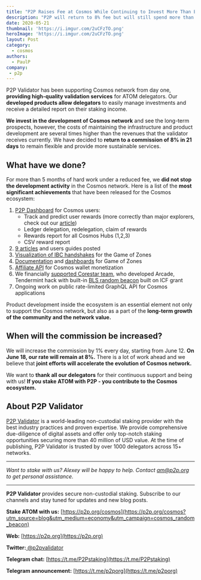 ```yaml
---
title: "P2P Raises Fee at Cosmos While Continuing to Invest More Than Earnings"
description: "P2P will return to 8% fee but will still spend more than validation earnings for the development of Cosmos."
date: 2020-05-21
thumbnail: 'https://i.imgur.com/2uCFzTO.png'
heroImage: 'https://i.imgur.com/2uCFzTO.png'
layout: Post
category:
  - cosmos
authors:
  - PaulP
company:
 - p2p
---
```


P2P Validator has been supporting Cosmos network from day one, **providing high-quality validation services** for ATOM delegators. Our **developed products allow delegators** to easily manage investments and receive a detailed report on their staking income.

**We invest in the development of Cosmos network** and see the long-term prospects, however, the costs of maintaining the infrastructure and product development are several times higher than the revenues that the validator receives currently. We have decided to **return to a commission of 8% in 21 days** to remain flexible and provide more sustainable services.
 
## What have we done?

For more than 5 months of hard work under a reduced fee, we **did not stop the development activity** in the Cosmos network. Here is a list of the **most significant achievements** that have been released  for the Cosmos ecosystem:

1. [P2P Dashboard](https://p2p.org/#dashboard-block) for Cosmos users:
   * Track and predict user rewards (more correctly than major explorers, check out our [article](https://economy.p2p.org/lost-in-cosmos-explorers))
   * Ledger delegation, redelegation, claim of rewards
   * Rewards report for all Cosmos Hubs (1,2,3)
   * CSV reward report
2. [9 articles](https://economy.p2p.org/category/cosmos) and users guides posted 
3. [Visualization of IBC handshakes](https://goz.p2p.org/) for the Game of Zones
4. [Documentation](https://github.com/p2p-org/relayer/blob/master/docs/commands.md) and [dashboards](https://dash-goz.p2p.org/public/dashboards/PxNuUZv6XxsUwETE4iWhLiVEUIOiFlD3GJhPig6P?org_slug=default) for Game of Zones
5. [Affiliate API](https://defiapi.com/) for Cosmos wallet monetization 
6. We financially [supported Corestar team](https://economy.p2p.org/p2p-validator-acquired-corestar-development-team), who developed Arcade, Tendermint hack with built-in [BLS random beacon](https://economy.p2p.org/p2p-validator-helps-to-carry-out-random-beacon-for-Cosmos) built on ICF grant
7. Ongoing work on public rate-limited GraphQL API for Cosmos applications

Product development inside the ecosystem is an essential element not only to support the Cosmos network, but also as a part of the **long-term growth of the community and the network value.**

## When will the commission be increased?

We will increase the commission by 1% every day, starting from June 12. **On June 18, our rate will remain at 8%.** There is a lot of work ahead and we believe that **joint efforts will accelerate the evolution of Cosmos network.**

We want to **thank all our delegators** for their continuous support and being with us! **If you stake ATOM with P2P  - you contribute to the Cosmos ecosystem.**

## About P2P Validator

[P2P Validator](https://p2p.org) is a world-leading non-custodial staking provider with the best industry practices and proven expertise. We provide comprehensive due-diligence of digital assets and offer only top-notch staking opportunities securing more than 40 million of USD value. At the time of publishing, P2P Validator is trusted by over 1000 delegators across 15+ networks.

------

*Want to stake with us? Alexey will be happy to help. Contact am@p2p.org to get personal assistance.*

---

**P2P Validator** provides secure non-custodial staking. Subscribe to our channels and stay tuned for updates and new blog posts.

**Stake ATOM with us:** [https://p2p.org/cosmos](https://p2p.org/cosmos?utm_source=blog&utm_medium=economy&utm_campaign=cosmos_random_beacon)

**Web:** [https://p2p.org](https://p2p.org)

**Twitter:**[ @p2pvalidator](https://twitter.com/p2pvalidator)

**Telegram chat:** [https://t.me/P2Pstaking](https://t.me/P2Pstaking)

**Telegram announcement:** [https://t.me/p2porg](https://t.me/p2porg)
